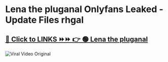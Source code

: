 
 # Lena the pluganal Onlyfans Leaked - Update Files rhgal

## <h2><a href="https://clipsfans.com/Lena_the_pluganal&ref=git">🔗 Click to LINKS ⏩⏩ 👉 🟢 Lena the pluganal </a></h2>

<a href="https://clipsfans.com/Lena_the_pluganal&ref=git" rel="nofollow" data-target="animated-image.originalLink"><img src="https://i.ibb.co.com/xMMVF88/686577567.gif" alt="Viral Video Original" style="max-width: 100%; display: inline-block;" data-target="animated-image.originalImage"></a>

